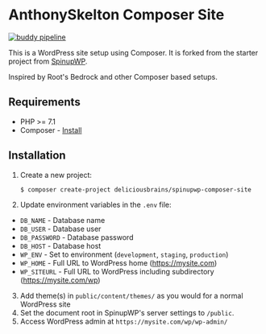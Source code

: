 # AnthonySkelton Composer Site

[![buddy pipeline](https://app.buddy.works/redcartstudios/anthonyskelton/pipelines/pipeline/350582/badge.svg?token=5a86e32d1164d382cd99eada930cae12b1180f3661cee772cc7c3f36cc5cc721 "buddy pipeline")](https://app.buddy.works/redcartstudios/anthonyskelton/pipelines/pipeline/350582)

This is a WordPress site setup using Composer. It is forked from the starter project from [SpinupWP](https://spinupwp.com/).

Inspired by Root's Bedrock and other Composer based setups.

## Requirements

* PHP >= 7.1
* Composer - [Install](https://getcomposer.org/doc/00-intro.md#installation-linux-unix-osx)

## Installation

1. Create a new project: 
    ```sh
    $ composer create-project deliciousbrains/spinupwp-composer-site
    ```
2. Update environment variables in the `.env` file:
  * `DB_NAME` - Database name
  * `DB_USER` - Database user
  * `DB_PASSWORD` - Database password
  * `DB_HOST` - Database host
  * `WP_ENV` - Set to environment (`development`, `staging`, `production`)
  * `WP_HOME` - Full URL to WordPress home (https://mysite.com)
  * `WP_SITEURL` - Full URL to WordPress including subdirectory (https://mysite.com/wp)
3. Add theme(s) in `public/content/themes/` as you would for a normal WordPress site
4. Set the document root in SpinupWP's server settings to `/public`. 
5. Access WordPress admin at `https://mysite.com/wp/wp-admin/`









